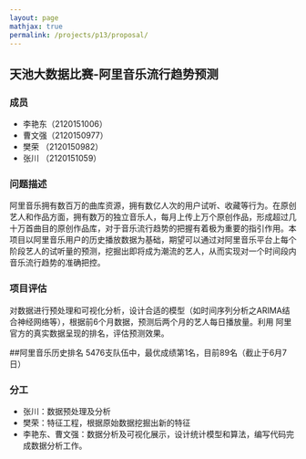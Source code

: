 ```yaml
---
layout: page
mathjax: true
permalink: /projects/p13/proposal/
---
```



## 天池大数据比赛-阿里音乐流行趋势预测

### 成员

- 李艳东（2120151006）
- 曹文强（2120150977）
- 樊荣  （2120150982）
- 张川  （2120151059）

### 问题描述

阿里音乐拥有数百万的曲库资源，拥有数亿人次的用户试听、收藏等行为。在原创艺人和作品方面，拥有数万的独立音乐人，每月上传上万个原创作品，形成超过几十万首曲目的原创作品库，对于音乐流行趋势的把握有着极为重要的指引作用。本项目以阿里音乐用户的历史播放数据为基础，期望可以通过对阿里音乐平台上每个阶段艺人的试听量的预测，挖掘出即将成为潮流的艺人，从而实现对一个时间段内音乐流行趋势的准确把控。

### 项目评估

对数据进行预处理和可视化分析，设计合适的模型（如时间序列分析之ARIMA结合神经网络等），根据前6个月数据，预测后两个月的艺人每日播放量。利用
阿里官方的真实数据呈现的排名，评估预测效果。

##阿里音乐历史排名 
5476支队伍中，最优成绩第1名，目前89名（截止于6月7日）

### 分工

- 张川：数据预处理及分析
- 樊荣：特征工程，根据原始数据挖掘出新的特征
- 李艳东、曹文强：数据分析及可视化展示，设计统计模型和算法，编写代码完成数据分析工作。
